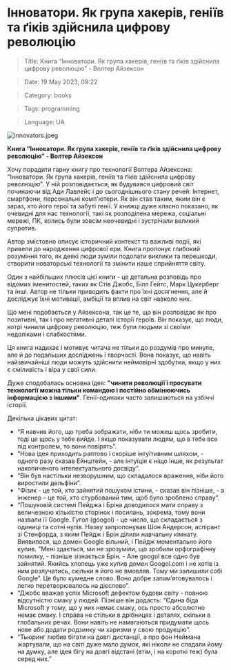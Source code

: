 # Інноватори. Як група хакерів, геніїв та ґіків здійснила цифрову революцію

> Title: Книга “Інноватори. Як група хакерів, геніїв та ґіків здійснила цифрову революцію” - Волтер Айзексон

> Date: 19 May 2023, 09:22

> Category: books

> Tags: programming

> Language: UA

![innovators.jpeg](https://res.craft.do/user/full/b5a256f3-51ff-c8e5-10fe-9343b6a0451d/doc/6FF2F4C9-45D7-4964-800D-74474AE43733/5E36A277-34B0-459B-BBC8-250A64D7C5EE_2/AMEhOSzeyxAjpVYxdAPLKx1vNavoWF96YOb0T4iunxwz/innovators.jpeg)

**Книга “Інноватори. Як група хакерів, геніїв та ґіків здійснила цифрову революцію” - Волтер Айзексон**

Хочу порадити гарну книгу про технології Волтера Айзексона: "Інноватори. Як група хакерів, геніїв та ґіків здійснила цифрову революцію". У ній розповідається, як будувався цифровий світ починаючи від Ади Лавлейс і до сьогоднішнього стану речей: Інтернет, смартфони, персональні комп'ютери. Як він став таким, яким він є зараз, хто його герої та забуті генії. У книжці дуже класно показано, як очевидні для нас технології, такі як розподілена мережа, соціальні мережі, ПК, колись були зовсім неочевидні і зустрічали великий супротив.

Автор змістовно описує історичний контекст та важливі події, які привели до народження цифрової ери. Книга пропонує глибокий розуміння того, як деякі люди зуміли подолати виклики та перешкоди, створити новаторські технології та змінити наше сприйняття світу.

Один з найбільших плюсів цієї книги - це детальна розповідь про відомих іменитостей, таких як Стів Джобс, Білл Гейтс, Марк Цукерберг та інші. Автор не тільки приводить факти про їхні досягнення, але й досліджує їхні мотивації, амбіції та вплив на світ навколо них.

Що мені подобається у Айзексона, так це те, що він розповідає як про позитивні, так і про негативні деталі історії героїв. Він показує, що люди, котрі чинили цифрову революцію, теж були людьми зі своїми недоліками і слабкостями.

Ця книга надихає і мотивує читача не тільки до роздумів про минуле, але й до подальших досліджень і творчості. Вона показує, що навіть найзвичайніші люди можуть здійснити неймовірні здобутки, якщо у них є сміливість і віра у свої сили.

Дуже сподобалась основна ідея: **"чинити революції і просувати технології можна тільки командою і постійно обмінюючись інформацією з іншими"**. Генії-одинаки часто залишаються на узбіччі історії.

Декілька цікавих цитат:

- “Я навчив його, що треба зображати, ніби ти можеш щось зробити, тоді це щось у тебе вийде. І якщо показувати людям, що в тебе все під контролем, то вони повірять”.
- “Нова ідея приходить раптово і скоріше інтуїтивним шляхом, - одного разу сказав Ейнштейн, - але інтуїція є ніщо інше, як результат накопиченого інтелектуального досвіду”.
- “Він був настільки незворушним, що складалося враження, ніби його виростили дельфіни”.
- "Фізик - це той, хто зайнятий пошуком істини, - сказав він пізніше, - а інженер - це той, хто стурбований тим, щоб було зроблено справу”.
- “Пошуковій системі Пейджа і Бріна доводилося мати справу з величезною кількістю сторінок і посилань, зокрема, тому вони назвали її Google. Гугол (googol) - це число, що складається з одиниці та сотні нулів. Назву запропонував Шон Андерсон, аспірант зі Стенфорда, з яким Пейдж і Брін ділили навчальну кімнату. Виявилося, що домен Google вільний, і Пейдж моментально його купив. "Мені здається, ми не зрозуміли, що зробили орфографічну помилку, - пізніше зізнається Брін. - Але googol все одно був зайнятий. Якийсь хлопець уже купив домен Googol.com і не хотів із ним розлучатись, скільки я його не вмовляв. Тому ми залишили собі Google”. Це було кумедне слово. Воно добре запам’ятовувалось і легко перетворювалось на дієслово”.
- “Джобс вважав успіх Microsoft дефектом будови світу - повною відсутністю смаку у людей. Пізніше він додасть: “Єдина біда Microsoft у тому, що у них немає смаку, ось просто абсолютно немає смаку. І справа не стільки в дрібницях і деталях, скільки в глобальних речах. Вони навіть не намагаються придумати щось нове або додати родзинку чи харизми у свою продукцію”.
- “Тьюринг любив бігати на довгі дистанції, а про фон Неймана жартували, що на світі дуже мало думок, які ніколи не спадали йому на думку, але ідея бігу на довгі відстані (втім, і на короткі теж) була серед них.”

